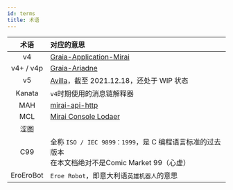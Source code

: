 ```yaml
---
id: terms
title: 术语
---
```


| 术语 | 对应的意思 |
| :--: | :-- |
| v4 | [Graia-Application-Mirai](https://pypi.org/project/graia-application-mirai/) |
| v4+ / v4p | [Graia-Ariadne](https://pypi.org/project/graia-ariadne/) |
| v5 | [Avilla](https://pypi.org/project/avilla-core/)，截至 2021.12.18，还处于 WIP 状态 |
| Kanata | `v4`时期使用的消息链解释器 |
| MAH | [mirai-api-http](https://github.com/project-mirai/mirai-api-http) |
| MCL | [Mirai Console Lodaer](https://github.com/iTXTech/mirai-console-loader) |
| 涩图 | <div style="background-color:var(--c-text);border-radius:3px;width:200px;height:1.3em"></div> |
| C99 | 全称 `ISO / IEC 9899：1999`，是 C 编程语言标准的过去版本<br><Curtain>在本文档绝对不是Comic Market 99（心虚）</Curtain> |
| EroEroBot | `Eroe Robot`，即意大利语`英雄机器人`的意思|
